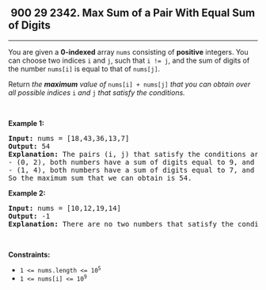 <h2> 900 29
2342. Max Sum of a Pair With Equal Sum of Digits</h2><hr><div><p>You are given a <strong>0-indexed</strong> array <code>nums</code> consisting of <strong>positive</strong> integers. You can choose two indices <code>i</code> and <code>j</code>, such that <code>i != j</code>, and the sum of digits of the number <code>nums[i]</code> is equal to that of <code>nums[j]</code>.</p>

<p>Return <em>the <strong>maximum</strong> value of </em><code>nums[i] + nums[j]</code><em> that you can obtain over all possible indices </em><code>i</code><em> and </em><code>j</code><em> that satisfy the conditions.</em></p>

<p>&nbsp;</p>
<p><strong class="example">Example 1:</strong></p>

<pre><strong>Input:</strong> nums = [18,43,36,13,7]
<strong>Output:</strong> 54
<strong>Explanation:</strong> The pairs (i, j) that satisfy the conditions are:
- (0, 2), both numbers have a sum of digits equal to 9, and their sum is 18 + 36 = 54.
- (1, 4), both numbers have a sum of digits equal to 7, and their sum is 43 + 7 = 50.
So the maximum sum that we can obtain is 54.
</pre>

<p><strong class="example">Example 2:</strong></p>

<pre><strong>Input:</strong> nums = [10,12,19,14]
<strong>Output:</strong> -1
<strong>Explanation:</strong> There are no two numbers that satisfy the conditions, so we return -1.
</pre>

<p>&nbsp;</p>
<p><strong>Constraints:</strong></p>

<ul>
	<li><code>1 &lt;= nums.length &lt;= 10<sup>5</sup></code></li>
	<li><code>1 &lt;= nums[i] &lt;= 10<sup>9</sup></code></li>
</ul>
</div>